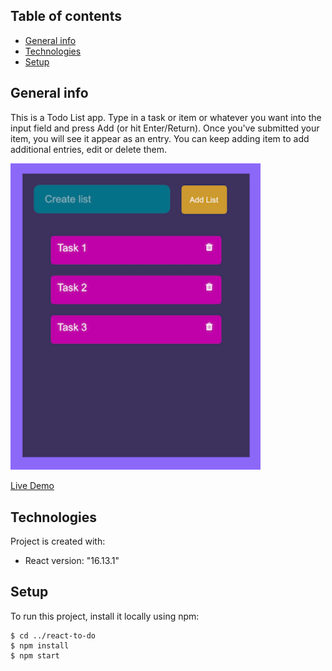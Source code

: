 ## Table of contents
* [General info](#general-info)
* [Technologies](#technologies)
* [Setup](#setup)

## General info
This is a Todo List app. Type in a task or item or whatever you want into the input field and press Add (or hit Enter/Return). Once you've submitted your item, you will see it appear as an entry. You can keep adding item to add additional entries, edit or delete them.

<div align="left">
    <img src="img/screen.png" width="400px"</img> 
</div>

[Live Demo](https://msynko.github.io/react-todo/)

## Technologies
Project is created with:
* React version: "16.13.1"

## Setup
To run this project, install it locally using npm:

```
$ cd ../react-to-do
$ npm install
$ npm start
```